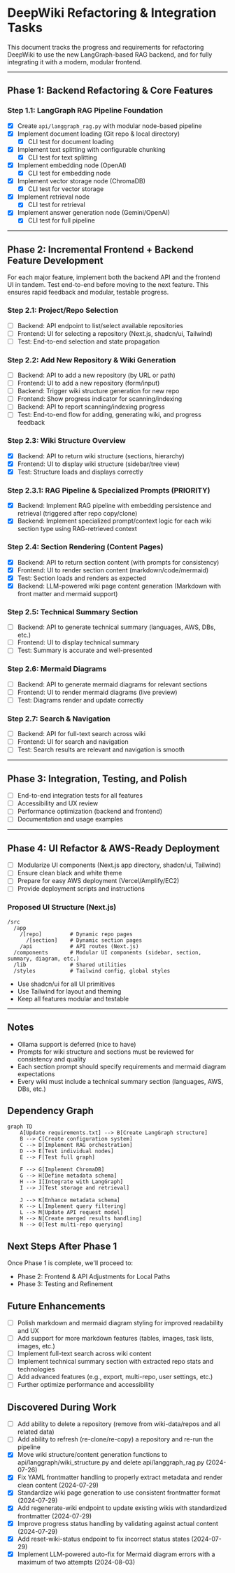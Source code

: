# DeepWiki Refactoring & Integration Tasks

This document tracks the progress and requirements for refactoring DeepWiki to use the new LangGraph-based RAG backend, and for fully integrating it with a modern, modular frontend.

---

## Phase 1: Backend Refactoring & Core Features

### Step 1.1: LangGraph RAG Pipeline Foundation
- [x] Create `api/langgraph_rag.py` with modular node-based pipeline
- [x] Implement document loading (Git repo & local directory)
    - [x] CLI test for document loading
- [x] Implement text splitting with configurable chunking
    - [x] CLI test for text splitting
- [x] Implement embedding node (OpenAI)
    - [x] CLI test for embedding node
- [x] Implement vector storage node (ChromaDB)
    - [x] CLI test for vector storage
- [x] Implement retrieval node
    - [x] CLI test for retrieval
- [x] Implement answer generation node (Gemini/OpenAI)
    - [x] CLI test for full pipeline

---

## Phase 2: Incremental Frontend + Backend Feature Development

For each major feature, implement both the backend API and the frontend UI in tandem. Test end-to-end before moving to the next feature. This ensures rapid feedback and modular, testable progress.

### Step 2.1: Project/Repo Selection
- [ ] Backend: API endpoint to list/select available repositories
- [ ] Frontend: UI for selecting a repository (Next.js, shadcn/ui, Tailwind)
- [ ] Test: End-to-end selection and state propagation

### Step 2.2: Add New Repository & Wiki Generation
- [ ] Backend: API to add a new repository (by URL or path)
- [ ] Frontend: UI to add a new repository (form/input)
- [ ] Backend: Trigger wiki structure generation for new repo
- [ ] Frontend: Show progress indicator for scanning/indexing
- [ ] Backend: API to report scanning/indexing progress
- [ ] Test: End-to-end flow for adding, generating wiki, and progress feedback

### Step 2.3: Wiki Structure Overview
- [x] Backend: API to return wiki structure (sections, hierarchy)
- [x] Frontend: UI to display wiki structure (sidebar/tree view)
- [x] Test: Structure loads and displays correctly

### Step 2.3.1: RAG Pipeline & Specialized Prompts (PRIORITY)
- [x] Backend: Implement RAG pipeline with embedding persistence and retrieval (triggered after repo copy/clone)
- [x] Backend: Implement specialized prompt/context logic for each wiki section type using RAG-retrieved context

### Step 2.4: Section Rendering (Content Pages)
- [x] Backend: API to return section content (with prompts for consistency)
- [x] Frontend: UI to render section content (markdown/code/mermaid)
- [x] Test: Section loads and renders as expected
- [x] Backend: LLM-powered wiki page content generation (Markdown with front matter and mermaid support)

### Step 2.5: Technical Summary Section
- [ ] Backend: API to generate technical summary (languages, AWS, DBs, etc.)
- [ ] Frontend: UI to display technical summary
- [ ] Test: Summary is accurate and well-presented

### Step 2.6: Mermaid Diagrams
- [ ] Backend: API to generate mermaid diagrams for relevant sections
- [ ] Frontend: UI to render mermaid diagrams (live preview)
- [ ] Test: Diagrams render and update correctly

### Step 2.7: Search & Navigation
- [ ] Backend: API for full-text search across wiki
- [ ] Frontend: UI for search and navigation
- [ ] Test: Search results are relevant and navigation is smooth

---

## Phase 3: Integration, Testing, and Polish
- [ ] End-to-end integration tests for all features
- [ ] Accessibility and UX review
- [ ] Performance optimization (backend and frontend)
- [ ] Documentation and usage examples

---

## Phase 4: UI Refactor & AWS-Ready Deployment
- [ ] Modularize UI components (Next.js app directory, shadcn/ui, Tailwind)
- [ ] Ensure clean black and white theme
- [ ] Prepare for easy AWS deployment (Vercel/Amplify/EC2)
- [ ] Provide deployment scripts and instructions

### Proposed UI Structure (Next.js)
```
/src
  /app
    /[repo]         # Dynamic repo pages
      /[section]    # Dynamic section pages
    /api            # API routes (Next.js)
  /components       # Modular UI components (sidebar, section, summary, diagram, etc.)
  /lib              # Shared utilities
  /styles           # Tailwind config, global styles
```
- Use shadcn/ui for all UI primitives
- Use Tailwind for layout and theming
- Keep all features modular and testable

---

## Notes
- Ollama support is deferred (nice to have)
- Prompts for wiki structure and sections must be reviewed for consistency and quality
- Each section prompt should specify requirements and mermaid diagram expectations
- Every wiki must include a technical summary section (languages, AWS, DBs, etc.)

## Dependency Graph

```mermaid
graph TD
    A[Update requirements.txt] --> B[Create LangGraph structure]
    B --> C[Create configuration system]
    C --> D[Implement RAG orchestration]
    D --> E[Test individual nodes]
    E --> F[Test full graph]
    
    F --> G[Implement ChromaDB]
    G --> H[Define metadata schema]
    H --> I[Integrate with LangGraph]
    I --> J[Test storage and retrieval]
    
    J --> K[Enhance metadata schema]
    K --> L[Implement query filtering]
    L --> M[Update API request model]
    M --> N[Create merged results handling]
    N --> O[Test multi-repo querying]
```

## Next Steps After Phase 1

Once Phase 1 is complete, we'll proceed to:
- Phase 2: Frontend & API Adjustments for Local Paths
- Phase 3: Testing and Refinement 

## Future Enhancements
- [ ] Polish markdown and mermaid diagram styling for improved readability and UX
- [ ] Add support for more markdown features (tables, images, task lists, images, etc.)
- [ ] Implement full-text search across wiki content
- [ ] Implement technical summary section with extracted repo stats and technologies
- [ ] Add advanced features (e.g., export, multi-repo, user settings, etc.)
- [ ] Further optimize performance and accessibility 

## Discovered During Work
- [ ] Add ability to delete a repository (remove from wiki-data/repos and all related data)
- [ ] Add ability to refresh (re-clone/re-copy) a repository and re-run the pipeline 
- [x] Move wiki structure/content generation functions to api/langgraph/wiki_structure.py and delete api/langgraph_rag.py (2024-07-26)
- [x] Fix YAML frontmatter handling to properly extract metadata and render clean content (2024-07-29)
- [x] Standardize wiki page generation to use consistent frontmatter format (2024-07-29)
- [x] Add regenerate-wiki endpoint to update existing wikis with standardized frontmatter (2024-07-29)
- [x] Improve progress status handling by validating against actual content (2024-07-29)
- [x] Add reset-wiki-status endpoint to fix incorrect status states (2024-07-29)
- [x] Implement LLM-powered auto-fix for Mermaid diagram errors with a maximum of two attempts (2024-08-03) 